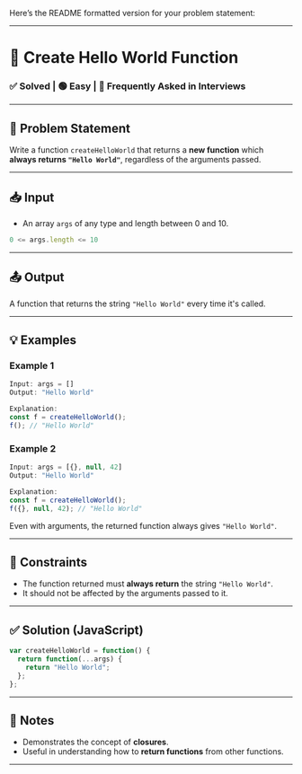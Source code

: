 Here’s the README formatted version for your problem statement:

---

# 🧠 Create Hello World Function

### ✅ Solved | 🟢 Easy | 💼 Frequently Asked in Interviews

---

## 📝 Problem Statement

Write a function `createHelloWorld` that returns a **new function** which **always returns `"Hello World"`**, regardless of the arguments passed.

---

## 📥 Input

* An array `args` of any type and length between 0 and 10.

```js
0 <= args.length <= 10
```

---

## 📤 Output

A function that returns the string `"Hello World"` every time it's called.

---

## 💡 Examples

### Example 1

```js
Input: args = []
Output: "Hello World"

Explanation:
const f = createHelloWorld();
f(); // "Hello World"
```

### Example 2

```js
Input: args = [{}, null, 42]
Output: "Hello World"

Explanation:
const f = createHelloWorld();
f({}, null, 42); // "Hello World"
```

Even with arguments, the returned function always gives `"Hello World"`.

---

## 🔧 Constraints

* The function returned must **always return** the string `"Hello World"`.
* It should not be affected by the arguments passed to it.

---

## ✅ Solution (JavaScript)

```js
var createHelloWorld = function() {
  return function(...args) {
    return "Hello World";
  };
};
```

---

## 📌 Notes

* Demonstrates the concept of **closures**.
* Useful in understanding how to **return functions** from other functions.

---

